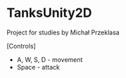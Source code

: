 # TanksUnity2D

Project for studies by Michał Przeklasa

[Controls]
  - A, W, S, D - movement
  - Space - attack
  
  
